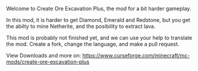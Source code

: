 Welcome to Create Ore Excavation Plus, the mod for a bit harder gameplay.

In this mod, it is harder to get Diamond, Emerald and Redstone, but you get the abilty to mine Netherite, and the posibility to extract lava.

This mod is probably not finished yet, and we can use your help to translate the mod. Create a fork, change the language, and make a pull request.

View Downloads and more on: https://www.curseforge.com/minecraft/mc-mods/create-ore-excavation-plus
